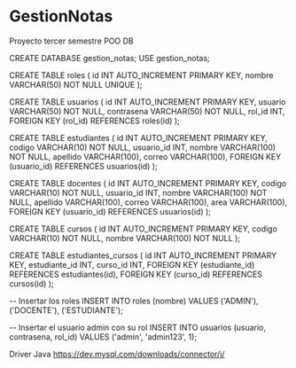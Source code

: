 # GestionNotas
Proyecto tercer semestre POO
DB

CREATE DATABASE gestion_notas;
USE gestion_notas;

CREATE TABLE roles (
    id INT AUTO_INCREMENT PRIMARY KEY,
    nombre VARCHAR(50) NOT NULL UNIQUE
);

CREATE TABLE usuarios (
    id INT AUTO_INCREMENT PRIMARY KEY,
    usuario VARCHAR(50) NOT NULL,
    contrasena VARCHAR(50) NOT NULL,
    rol_id INT,
    FOREIGN KEY (rol_id) REFERENCES roles(id)
);

CREATE TABLE estudiantes (
    id INT AUTO_INCREMENT PRIMARY KEY,
    codigo VARCHAR(10) NOT NULL,
    usuario_id INT,
    nombre VARCHAR(100) NOT NULL,
    apellido VARCHAR(100),
    correo VARCHAR(100),
    FOREIGN KEY (usuario_id) REFERENCES usuarios(id)
);

CREATE TABLE docentes (
    id INT AUTO_INCREMENT PRIMARY KEY,
    codigo VARCHAR(10) NOT NULL,
    usuario_id INT,
    nombre VARCHAR(100) NOT NULL,
    apellido VARCHAR(100),
    correo VARCHAR(100),
    area VARCHAR(100),
    FOREIGN KEY (usuario_id) REFERENCES usuarios(id)
);

CREATE TABLE cursos (
    id INT AUTO_INCREMENT PRIMARY KEY,
    codigo VARCHAR(10) NOT NULL,
    nombre VARCHAR(100) NOT NULL
);

CREATE TABLE estudiantes_cursos (
    id INT AUTO_INCREMENT PRIMARY KEY,
    estudiante_id INT,
    curso_id INT,
    FOREIGN KEY (estudiante_id) REFERENCES estudiantes(id),
    FOREIGN KEY (curso_id) REFERENCES cursos(id)
);

-- Insertar los roles
INSERT INTO roles (nombre) VALUES ('ADMIN'), ('DOCENTE'), ('ESTUDIANTE');

-- Insertar el usuario admin con su rol
INSERT INTO usuarios (usuario, contrasena, rol_id) VALUES ('admin', 'admin123', 1);

Driver Java
https://dev.mysql.com/downloads/connector/j/
